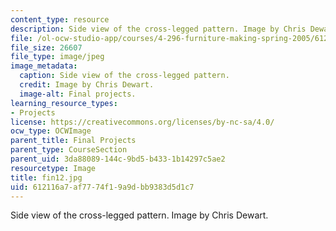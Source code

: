 ```yaml
---
content_type: resource
description: Side view of the cross-legged pattern. Image by Chris Dewart.
file: /ol-ocw-studio-app/courses/4-296-furniture-making-spring-2005/612116a7af7774f19a9dbb9383d5d1c7_fin12.jpg
file_size: 26607
file_type: image/jpeg
image_metadata:
  caption: Side view of the cross-legged pattern.
  credit: Image by Chris Dewart.
  image-alt: Final projects.
learning_resource_types:
- Projects
license: https://creativecommons.org/licenses/by-nc-sa/4.0/
ocw_type: OCWImage
parent_title: Final Projects
parent_type: CourseSection
parent_uid: 3da88089-144c-9bd5-b433-1b14297c5ae2
resourcetype: Image
title: fin12.jpg
uid: 612116a7-af77-74f1-9a9d-bb9383d5d1c7
---
```

Side view of the cross-legged pattern. Image by Chris Dewart.